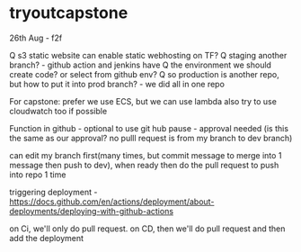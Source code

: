 # tryoutcapstone


26th Aug - f2f 




Q s3 static website can enable static webhosting on TF?
Q staging another branch? - github action and jenkins have 
Q the environment we should create code? or select from github env?
Q so production is another repo, but how to put it into prod branch? - we did all in one repo

For capstone:
prefer we use ECS, but we can use lambda also
try to use cloudwatch too if possible

Function in github - optional to use
git hub pause - approval needed (is this the same as our approval? no pulll request is from my branch to dev branch)

can edit my branch first(many times, but commit message to merge into 1 message then push to dev), when ready then do the pull request to push into repo 1 time


triggering deployment - https://docs.github.com/en/actions/deployment/about-deployments/deploying-with-github-actions

on Ci, we'll only do pull request. 
on CD, then we'll do pull request and then add the deployment